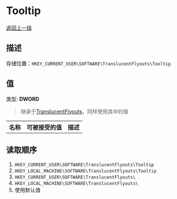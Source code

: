 # Tooltip
[返回上一级](../CONFIG.md)
## 描述
存储位置：`HKEY_CURRENT_USER\SOFTWARE\TranslucentFlyouts\Tooltip`   
## 值
类型: <b>DWORD</b>  
> 继承于[TranslucentFlyouts](../CONFIG.md)，同样使用其中的值
<table>
<tr>
<th>名称</th>
<th>可被接受的值</th>
<th>描述</th>
</tr>

</table>

## 读取顺序
1. `HKEY_CURRENT_USER\SOFTWARE\TranslucentFlyouts\Tooltip` 
2. `HKEY_LOCAL_MACHINE\SOFTWARE\TranslucentFlyouts\Tooltip`
3. `HKEY_CURRENT_USER\SOFTWARE\TranslucentFlyouts\` 
4. `HKEY_LOCAL_MACHINE\SOFTWARE\TranslucentFlyouts\` 
5. 使用默认值